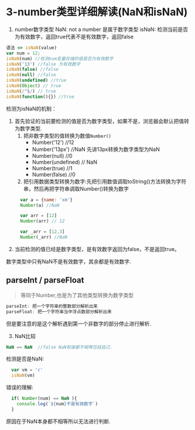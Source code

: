 # 3-number类型详细解读(NaN和isNaN)

1. number数字类型
NaN: not a number 是属于数字类型
isNaN: 检测当前是否为有效数字，返回true代表不是有效数字，返回false
```javascript
语法 => isNaN(value)
var num = 12;
isNaN(num) //检测num变量存储的值是否为有效数字
isNaN('13') //false 为有效数字
isNaN(false) //false
isNaN(null) //false
isNaN(undefined) //true
isNaN(Object) // true
isNaN(/^$/) // true
isNaN(function(){}) //true
```
检测为isNaN的机制：
1. 首先验证的当前要检测的值是否为数字类型，如果不是，浏览器会默认把值转为数字类型.
   1. 把非数字类型的值转换为数值`Number()`
      * Number('12') //12
      * Number('13px') //NaN 先讲13px转换为数字类型为NaN
      * Number(null) //0
      * Number(undefined) // NaN
      * Number(true) //1
      * Number(false) //0
    2. 把引用数据类型转换为数字:先把引用数值调取toString()方法转换为字符串，然后再把字符串调取Number()转换为数字  
    ```javascript
      var a = {name: 'xm'}
      Number(a) //NaN
   
      var arr = [12]
      Number(arr) // 12

      var _arr = [12,3]
      Number(_arr) //NaN
    ```
2. 当前检测的值已经是数字类型，是有效数字返回为false，不是返回true。

数字类型中只有NaN不是有效数字，其余都是有效数字.

## parseInt / parseFloat
> 等同于Number,也是为了其他类型转换为数字类型

```js
parseInt: 把一个字符串的整数部分解析出来
parseFloat: 把一个字符串当中浮点数部分解析出来
```
但是要注意的是这个解析遇到第一个非数字的部分停止进行解析.

3. NaN比较
```js
NaN == NaN  //false NaN和谁都不相等包括自己.
```
检测是否是NaN:
```js
  var vm = 'c'
  isNaN(vm)
```

错误的理解:
```js
  if( Number(num) == NaN ){
    console.log(`${num}不是有效数字`)
  }

```
原因在于NaN本身都不相等所以无法进行判断.